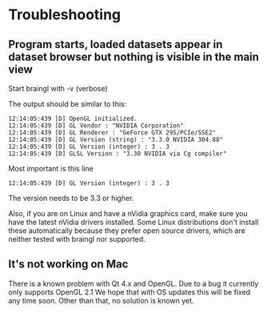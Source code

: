 # Troubleshooting #

## Program starts, loaded datasets appear in dataset browser but nothing is visible in the main view ##

Start braingl with -v (verbose)

The output should be similar to this:
```
12:14:05:439 [D] OpenGL initialized. 
12:14:05:439 [D] GL Vendor : "NVIDIA Corporation" 
12:14:05:439 [D] GL Renderer : "GeForce GTX 295/PCIe/SSE2" 
12:14:05:439 [D] GL Version (string) : "3.3.0 NVIDIA 304.88" 
12:14:05:439 [D] GL Version (integer) : 3 . 3 
12:14:05:439 [D] GLSL Version : "3.30 NVIDIA via Cg compiler"
```

Most important is this line

```
12:14:05:439 [D] GL Version (integer) : 3 . 3 
```

The version needs to be 3.3 or higher.

Also, if you are on Linux and have a nVidia graphics card, make sure you have the latest nVidia drivers installed. Some Linux distributions don't install these automatically because they prefer open source drivers, which are neither tested with braingl nor supported.

## It's not working on Mac ##

There is a known problem with Qt 4.x and OpenGL. Due to a bug it currently only supports OpenGL 2.1 We hope that with OS updates this will be fixed any time soon. Other than that, no solution is known yet.